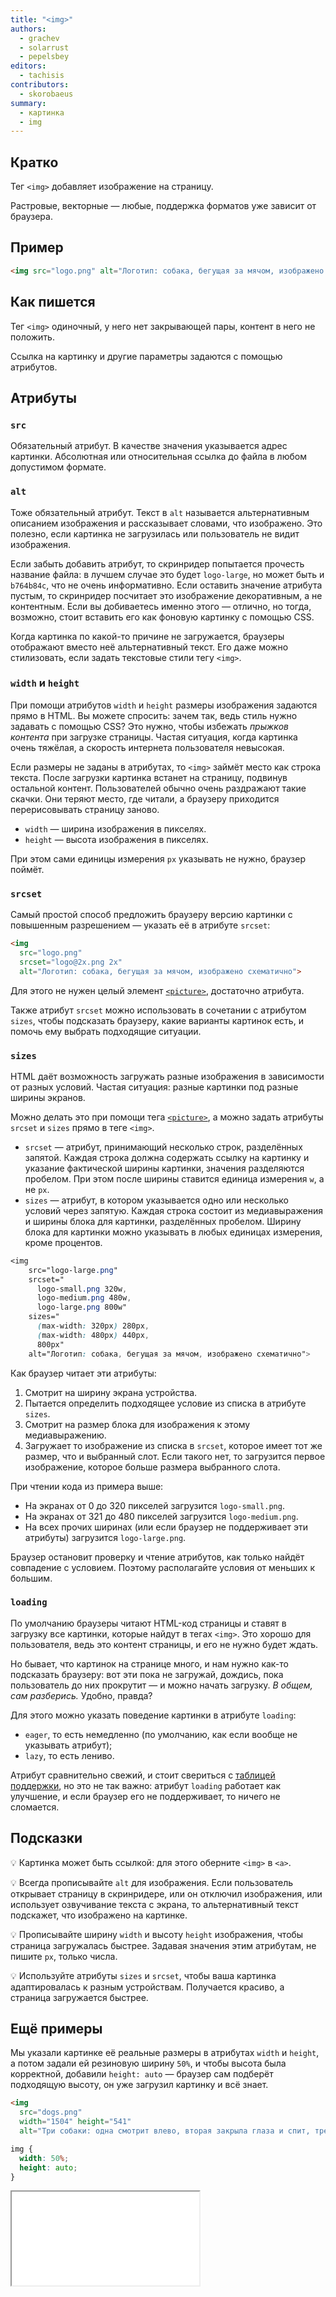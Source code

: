```yaml
---
title: "<img>"
authors:
  - grachev
  - solarrust
  - pepelsbey
editors:
  - tachisis
contributors:
  - skorobaeus
summary:
  - картинка
  - img
---
```


## Кратко

Тег `<img>` добавляет изображение на страницу.

Растровые, векторные — любые, поддержка форматов уже зависит от браузера.

## Пример

```html
<img src="logo.png" alt="Логотип: собака, бегущая за мячом, изображено схематично">
```

## Как пишется

Тег `<img>` одиночный, у него нет закрывающей пары, контент в него не положить.

Ссылка на картинку и другие параметры задаются с помощью атрибутов.

## Атрибуты

### `src`

Обязательный атрибут. В качестве значения указывается адрес картинки. Абсолютная или относительная ссылка до файла в любом допустимом формате.

### `alt`

Тоже обязательный атрибут. Текст в `alt` называется альтернативным описанием изображения и рассказывает словами, что изображено. Это полезно, если картинка не загрузилась или пользователь не видит изображения.

Если забыть добавить атрибут, то скринридер попытается прочесть название файла: в лучшем случае это будет `logo-large`, но может быть и `b764b84c`, что не очень информативно. Если оставить значение атрибута пустым, то скринридер посчитает это изображение декоративным, а не контентным. Если вы добиваетесь именно этого — отлично, но тогда, возможно, стоит вставить его как фоновую картинку с помощью CSS.

Когда картинка по какой-то причине не загружается, браузеры отображают вместо неё альтернативный текст. Его даже можно стилизовать, если задать текстовые стили тегу `<img>`.

### `width` и `height`

При помощи атрибутов `width` и `height` размеры изображения задаются прямо в HTML. Вы можете спросить: зачем так, ведь стиль нужно задавать с помощью CSS? Это нужно, чтобы избежать _прыжков контента_ при загрузке страницы. Частая ситуация, когда картинка очень тяжёлая, а скорость интернета пользователя невысокая.

Если размеры не заданы в атрибутах, то `<img>` займёт место как строка текста. После загрузки картинка встанет на страницу, подвинув остальной контент. Пользователей обычно очень раздражают такие скачки. Они теряют место, где читали, а браузеру приходится перерисовывать страницу заново.

- `width` — ширина изображения в пикселях.
- `height` — высота изображения в пикселях.

При этом сами единицы измерения `px` указывать не нужно, браузер поймёт.

### `srcset`

Самый простой способ предложить браузеру версию картинки с повышенным разрешением — указать её в атрибуте `srcset`:

```html
<img
  src="logo.png"
  srcset="logo@2x.png 2x"
  alt="Логотип: собака, бегущая за мячом, изображено схематично">
```

Для этого не нужен целый элемент [`<picture>`](/html/picture), достаточно атрибута.

Также атрибут `srcset` можно использовать в сочетании с атрибутом `sizes`, чтобы подсказать браузеру, какие варианты картинок есть, и помочь ему выбрать подходящие ситуации.

### `sizes`

HTML даёт возможность загружать разные изображения в зависимости от разных условий. Частая ситуация: разные картинки под разные ширины экранов.

Можно делать это при помощи тега [`<picture>`](/html/picture), а можно задать атрибуты `srcset` и `sizes` прямо в теге `<img>`.

- `srcset` — атрибут, принимающий несколько строк, разделённых запятой. Каждая строка должна содержать ссылку на картинку и указание фактической ширины картинки, значения разделяются пробелом. При этом после ширины ставится единица измерения `w`, а не `px`.
- `sizes` — атрибут, в котором указывается одно или несколько условий через запятую. Каждая строка состоит из медиавыражения и ширины блока для картинки, разделённых пробелом. Ширину блока для картинки можно указывать в любых единицах измерения, кроме процентов.

```css
<img
    src="logo-large.png"
    srcset="
      logo-small.png 320w,
      logo-medium.png 480w,
      logo-large.png 800w"
    sizes="
      (max-width: 320px) 280px,
      (max-width: 480px) 440px,
      800px"
    alt="Логотип: собака, бегущая за мячом, изображено схематично">
```

Как браузер читает эти атрибуты:

1. Смотрит на ширину экрана устройства.
1. Пытается определить подходящее условие из списка в атрибуте `sizes`.
1. Смотрит на размер блока для изображения к этому медиавыражению.
1. Загружает то изображение из списка в `srcset`, которое имеет тот же размер, что и выбранный слот. Если такого нет, то загрузится первое изображение, которое больше размера выбранного слота.

При чтении кода из примера выше:

- На экранах от 0 до 320 пикселей загрузится `logo-small.png`.
- На экранах от 321 до 480 пикселей загрузится `logo-medium.png`.
- На всех прочих ширинах (или если браузер не поддерживает эти атрибуты) загрузится `logo-large.png`.

Браузер остановит проверку и чтение атрибутов, как только найдёт совпадение с условием. Поэтому располагайте условия от меньших к большим.

### `loading`

По умолчанию браузеры читают HTML-код страницы и ставят в загрузку все картинки, которые найдут в тегах `<img>`. Это хорошо для пользователя, ведь это контент страницы, и его не нужно будет ждать.

Но бывает, что картинок на странице много, и нам нужно как-то подсказать браузеру: вот эти пока не загружай, дождись, пока пользователь до них прокрутит — и можно начать загрузку. _В общем, сам разберись._ Удобно, правда?

Для этого можно указать поведение картинки в атрибуте `loading`:

- `eager`, то есть немедленно (по умолчанию, как если вообще не указывать атрибут);
- `lazy`, то есть лениво.

Атрибут сравнительно свежий, и стоит свериться с [таблицей поддержки](https://caniuse.com/loading-lazy-attr), но это не так важно: атрибут `loading` работает как улучшение, и если браузер его не поддерживает, то ничего не сломается.

## Подсказки

💡 Картинка может быть ссылкой: для этого оберните `<img>` в `<a>`.

💡 Всегда прописывайте `alt` для изображения. Если пользователь открывает страницу в скринридере, или он отключил изображения, или использует озвучивание текста с экрана, то альтернативный текст подскажет, что изображено на картинке.

💡 Прописывайте ширину `width` и высоту `height` изображения, чтобы страница загружалась быстрее. Задавая значения этим атрибутам, не пишите `px`, только числа.

💡 Используйте атрибуты `sizes` и `srcset`, чтобы ваша картинка адаптировалась к разным устройствам. Получается красиво, а страница загружается быстрее.

## Ещё примеры

Мы указали картинке её реальные размеры в атрибутах `width` и `height`, а потом задали ей резиновую ширину `50%`, и чтобы высота была корректной, добавили `height: auto` — браузер сам подберёт подходящую высоту, он уже загрузил картинку и всё знает.

```html
<img
  src="dogs.png"
  width="1504" height="541"
  alt="Три собаки: одна смотрит влево, вторая закрыла глаза и спит, третья смотрит вправо">
```

```css
img {
  width: 50%;
  height: auto;
}
```

<iframe title="Картинка с заданной шириной" src="demos/img-fix-width.html"></iframe>
